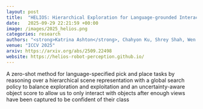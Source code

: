 ```yaml
---
layout: post
title:  "HELIOS: Hierarchical Exploration for Language-grounded Interaction in Open Scenes"
date:   2025-09-29 22:21:59 +00:00
image: /images/2025_helios.png
categories: research
authors: "<strong>Katrina Ashton</strong>, Chahyon Ku, Shrey Shah, Wen Jiang, Kostas Daniilidis, Bernadette Bucher"
venue: "ICCV 2025"
arxiv: https://arxiv.org/abs/2509.22498
website: https://helios-robot-perception.github.io/
---
```

A zero-shot method for language-specified pick and place tasks by reasoning over a hierarchical scene representation with a global search policy to balance exploration and exploitation and an uncertainty-aware object score to allow us to only interact with objects after enough views have been captured to be confident of their class